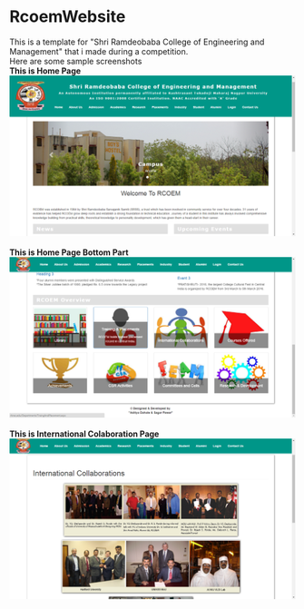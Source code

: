 # RcoemWebsite
This is a template for "Shri Ramdeobaba College of Engineering and Management" that i made during a competition.
<br>Here are some sample screenshots
<br><b>This is Home Page</b>
![alt text](screenshots/home.png "This is home page")
<br>
<br><b>This is Home Page Bottom Part</b>
![alt text](screenshots/home2.png "This is home page")
<br>
<br><b>This is International Colaboration Page</b>
![alt text](screenshots/intercolab.png "This is home page")



